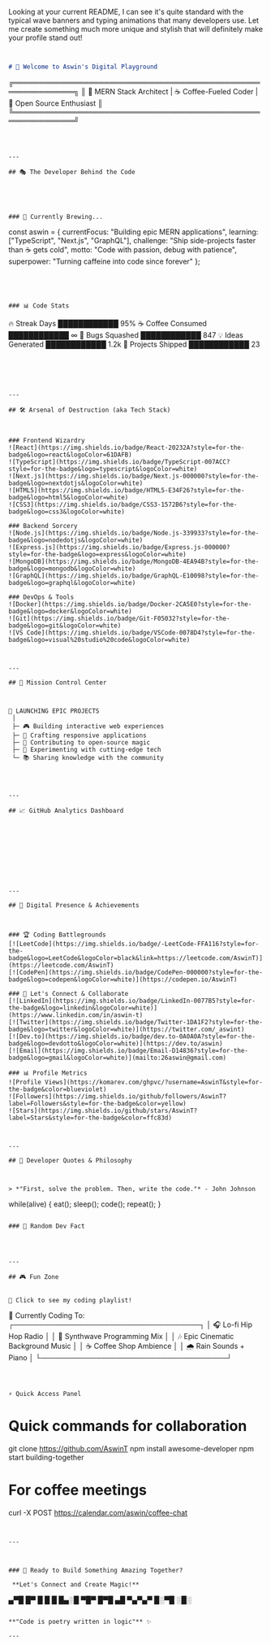 Looking at your current README, I can see it's quite standard with the typical wave banners and typing animations that many developers use. Let me create something much more unique and stylish that will definitely make your profile stand out!

```markdown


# 🚀 Welcome to Aswin's Digital Playground

```
   ╔══════════════════════════════════════════════════════════════╗
   ║  🎯 MERN Stack Architect  |  ☕ Coffee-Fueled Coder  |  🌟 Open Source Enthusiast  ║
   ╚══════════════════════════════════════════════════════════════╝
```



---

## 🎭 The Developer Behind the Code





### 🧠 Currently Brewing...
```
const aswin = {
    currentFocus: "Building epic MERN applications",
    learning: ["TypeScript", "Next.js", "GraphQL"],
    challenge: "Ship side-projects faster than ☕ gets cold",
    motto: "Code with passion, debug with patience",
    superpower: "Turning caffeine into code since forever"
};
```




### 📊 Code Stats
```
🔥 Streak Days        ████████████ 95%
☕ Coffee Consumed    ████████████ ∞
🐛 Bugs Squashed     ████████████ 847
💡 Ideas Generated   ████████████ 1.2k
🎯 Projects Shipped  ████████████ 23
```





---

## 🛠️ Arsenal of Destruction (aka Tech Stack)



### Frontend Wizardry
![React](https://img.shields.io/badge/React-20232A?style=for-the-badge&logo=react&logoColor=61DAFB)
![TypeScript](https://img.shields.io/badge/TypeScript-007ACC?style=for-the-badge&logo=typescript&logoColor=white)
![Next.js](https://img.shields.io/badge/Next.js-000000?style=for-the-badge&logo=nextdotjs&logoColor=white)
![HTML5](https://img.shields.io/badge/HTML5-E34F26?style=for-the-badge&logo=html5&logoColor=white)
![CSS3](https://img.shields.io/badge/CSS3-1572B6?style=for-the-badge&logo=css3&logoColor=white)

### Backend Sorcery
![Node.js](https://img.shields.io/badge/Node.js-339933?style=for-the-badge&logo=nodedotjs&logoColor=white)
![Express.js](https://img.shields.io/badge/Express.js-000000?style=for-the-badge&logo=express&logoColor=white)
![MongoDB](https://img.shields.io/badge/MongoDB-4EA94B?style=for-the-badge&logo=mongodb&logoColor=white)
![GraphQL](https://img.shields.io/badge/GraphQL-E10098?style=for-the-badge&logo=graphql&logoColor=white)

### DevOps & Tools
![Docker](https://img.shields.io/badge/Docker-2CA5E0?style=for-the-badge&logo=docker&logoColor=white)
![Git](https://img.shields.io/badge/Git-F05032?style=for-the-badge&logo=git&logoColor=white)
![VS Code](https://img.shields.io/badge/VSCode-0078D4?style=for-the-badge&logo=visual%20studio%20code&logoColor=white)



---

## 🎯 Mission Control Center



```
    🚀 LAUNCHING EPIC PROJECTS
     │
     ├─ 🎮 Building interactive web experiences
     ├─ 📱 Crafting responsive applications  
     ├─ 🔧 Contributing to open-source magic
     ├─ 🧪 Experimenting with cutting-edge tech
     └─ 📚 Sharing knowledge with the community
```



---

## 📈 GitHub Analytics Dashboard










---

## 🌟 Digital Presence & Achievements



### 🏆 Coding Battlegrounds
[![LeetCode](https://img.shields.io/badge/-LeetCode-FFA116?style=for-the-badge&logo=LeetCode&logoColor=black&link=https://leetcode.com/AswinT)](https://leetcode.com/AswinT)
[![CodePen](https://img.shields.io/badge/CodePen-000000?style=for-the-badge&logo=codepen&logoColor=white)](https://codepen.io/AswinT)

### 🤝 Let's Connect & Collaborate
[![LinkedIn](https://img.shields.io/badge/LinkedIn-0077B5?style=for-the-badge&logo=linkedin&logoColor=white)](https://www.linkedin.com/in/aswin-t)
[![Twitter](https://img.shields.io/badge/Twitter-1DA1F2?style=for-the-badge&logo=twitter&logoColor=white)](https://twitter.com/_aswint)
[![Dev.to](https://img.shields.io/badge/dev.to-0A0A0A?style=for-the-badge&logo=devdotto&logoColor=white)](https://dev.to/aswin)
[![Email](https://img.shields.io/badge/Email-D14836?style=for-the-badge&logo=gmail&logoColor=white)](mailto:26aswin@gmail.com)

### 📊 Profile Metrics
![Profile Views](https://komarev.com/ghpvc/?username=AswinT&style=for-the-badge&color=blueviolet)
![Followers](https://img.shields.io/github/followers/AswinT?label=Followers&style=for-the-badge&color=yellow)
![Stars](https://img.shields.io/github/stars/AswinT?label=Stars&style=for-the-badge&color=ffc83d)



---

## 💭 Developer Quotes & Philosophy



> *"First, solve the problem. Then, write the code."* - John Johnson

```
while(alive) {
    eat();
    sleep();
    code();
    repeat();
}
```

### 🎲 Random Dev Fact




---

## 🎮 Fun Zone


🎯 Click to see my coding playlist!

```
🎵 Currently Coding To:
┌─────────────────────────────────────┐
│ 🎧 Lo-fi Hip Hop Radio              │
│ 🎵 Synthwave Programming Mix        │
│ 🎶 Epic Cinematic Background Music  │
│ ☕ Coffee Shop Ambience             │
│ 🌧️ Rain Sounds + Piano             │
└─────────────────────────────────────┘
```



⚡ Quick Access Panel

```
# Quick commands for collaboration
git clone https://github.com/AswinT
npm install awesome-developer
npm start building-together

# For coffee meetings
curl -X POST https://calendar.com/aswin/coffee-chat
```


---



### 🚀 Ready to Build Something Amazing Together?

 **Let's Connect and Create Magic!** 

```
▄▀█ █▀ █ █ █ █▄░█   ▀█▀
█▀█ ▄█ ▀▄▀▄▀ █░▀█   ░█░
```

**"Code is poetry written in logic"** ✨

---




```
